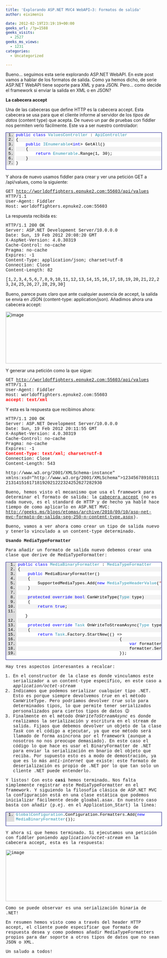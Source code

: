 ```yaml
---
title: 'Explorando ASP.NET MVC4 WebAPI–3: Formatos de salida'
author: eiximenis

date: 2012-02-19T23:19:19+00:00
geeks_url: /?p=1588
geeks_visits:
  - 2527
geeks_ms_views:
  - 1231
categories:
  - Uncategorized

---
```

Bueno… seguimos esta serie explorando ASP.NET WebAPI. En este post vamos a hablar de los formatos de salida. Como ya hemos dicho, de serie ASP.NET WebAPI tiene soporte para XML y para JSON. Pero… como decide el framework si enviar la salida en XML o en JSON?

**La cabecera accept**

Una de las cabeceras que define HTTP es la cabecera accept. Esta cabecera se usa para que el cliente informe al servidor de los _tipos de datos_ (content type) que acepta. De nuevo un par de pruebas con fiddler nos permiten verlo fácilmente. Este va a ser nuestro controlador:

<div style="border-bottom: #000080 1px solid; border-left: #000080 1px solid; font-family: &#39;Courier New&#39;, courier, monospace; color: #000; font-size: 10pt; border-top: #000080 1px solid; border-right: #000080 1px solid">
  <div style="background: #ddd; max-height: 300px; overflow: auto">
    <ol style="padding-bottom: 0px; margin: 0px 0px 0px 2em; padding-left: 5px; padding-right: 0px; white-space: nowrap; background: #ffffff; padding-top: 0px">
      <li>
        <span style="color: #0000ff">public</span> <span style="color: #0000ff">class</span> <span style="color: #2b91af">ValuesController</span> : <span style="color: #2b91af">ApiController</span>
      </li>
      <li style="background: #f3f3f3">
        {
      </li>
      <li>
        &#160;&#160;&#160; <span style="color: #0000ff">public</span> <span style="color: #2b91af">IEnumerable</span><<span style="color: #0000ff">int</span>> GetAll()
      </li>
      <li style="background: #f3f3f3">
        &#160;&#160;&#160; {
      </li>
      <li>
        &#160;&#160;&#160;&#160;&#160;&#160;&#160; <span style="color: #0000ff">return</span> <span style="color: #2b91af">Enumerable</span>.Range(1, 30);
      </li>
      <li style="background: #f3f3f3">
        &#160;&#160;&#160; }
      </li>
      <li>
        }
      </li>
    </ol>
  </div></p>
</div>

Y ahora de nuevo usamos fiddler para crear y ver una petición GET a /api/values, como la siguiente:

<font face="Courier New">GET </font>[<font face="Courier New">http://worldoffighters.epnuke2.com:55603/api/values</font>][1] <font face="Courier New">HTTP/1.1 <br />User-Agent: Fiddler <br />Host: worldoffighters.epnuke2.com:55603</font>

La respuesta recibida es:

<font face="Courier New">HTTP/1.1 200 OK <br />Server: ASP.NET Development Server/10.0.0.0 <br />Date: Sun, 19 Feb 2012 20:08:20 GMT <br />X-AspNet-Version: 4.0.30319 <br />Cache-Control: no-cache <br />Pragma: no-cache <br />Expires: -1 <br />Content-Type: application/json; charset=utf-8 <br />Connection: Close <br />Content-Length: 82</font>

<font face="Courier New">[1,2,3,4,5,6,7,8,9,10,11,12,13,14,15,16,17,18,19,20,21,22,23,24,25,26,27,28,29,30]</font>

Bueno, parece pues claro que ante cualquier ausencia de accept, la salida se envía en JSON (content-type: application/json). Añadimos ahora una cabecera accept:

[<img style="background-image: none; border-right-width: 0px; padding-left: 0px; padding-right: 0px; display: inline; border-top-width: 0px; border-bottom-width: 0px; border-left-width: 0px; padding-top: 0px" title="image" border="0" alt="image" src="http://geeks.ms/cfs-file.ashx/__key/CommunityServer.Blogs.Components.WeblogFiles/etomas/image_5F00_thumb_5F00_533E248C.png" width="644" height="167" />][2]

Y generar una petición como la que sigue:

<font face="Courier New">GET </font>[<font face="Courier New">http://worldoffighters.epnuke2.com:55603/api/values</font>][1] <font face="Courier New">HTTP/1.1 <br />User-Agent: Fiddler <br />Host: worldoffighters.epnuke2.com:55603 <br /><strong><font color="#ff0000">accept: text/xml</font></strong></font>

Y esta es la respuesta que recibimos ahora:

<font face="Courier New">HTTP/1.1 200 OK <br />Server: ASP.NET Development Server/10.0.0.0 <br />Date: Sun, 19 Feb 2012 20:11:55 GMT <br />X-AspNet-Version: 4.0.30319 <br />Cache-Control: no-cache <br />Pragma: no-cache <br />Expires: -1 <br /><strong><font color="#ff0000">Content-Type: text/xml; charset=utf-8</font></strong> <br />Connection: Close <br />Content-Length: 543</font>

<p style="word-wrap: break-word">
  <font face="Courier New"><?xml version="1.0" encoding="utf-8"?><ArrayOfInt xmlns:xsi="</font><a href="http://www.w3.org/2001/XMLSchema-instance&quot;"><font face="Courier New">http://www.w3.org/2001/XMLSchema-instance"</font></a><font face="Courier New"> xmlns:xsd="http://www.w3.org/2001/XMLSchema"><int>1</int><int>2</int><int>3</int><int>4</int><int>5</int><int>6</int><int>7</int><int>8</int><int>9</int><int>10</int><int>11</int><int>12</int><int>13</int><int>14</int><int>15</int><int>16</int><int>17</int><int>18</int><int>19</int><int>20</int><int>21</int><int>22</int><int>23</int><int>24</int><int>25</int><int>26</int><int>27</int><int>28</int><int>29</int><int>30</int></ArrayOfInt></font>
</p>

Bueno, hemos visto el mecanismo que usa el framework para determinar el formato de salida: la [cabecera accept][3] (no es nada nuevo, es el standard de HTTP y de hecho ya hablé hace tiempo de como aplicarlo en ASP.NET MVC: <http://geeks.ms/blogs/etomas/archive/2010/09/10/asp-net-mvc-formato-de-salida-seg-250-n-content-type.aspx>).

Bueno, vamos a ver ahora como crear un tipo de salida nuevo y tenerlo vinculado a un content-type determinado.

**Usando MediaTypeFormatter**

Para añadir un formato de salida nuevo debemos crear una clase que derive de MediaTypeFormatter:

<div style="border-bottom: #000080 1px solid; border-left: #000080 1px solid; font-family: &#39;Courier New&#39;, courier, monospace; color: #000; font-size: 10pt; border-top: #000080 1px solid; border-right: #000080 1px solid">
  <div style="background: #ddd; max-height: 300px; overflow: auto">
    <ol style="padding-bottom: 0px; margin: 0px 0px 0px 2.5em; padding-left: 5px; padding-right: 0px; white-space: nowrap; background: #ffffff; padding-top: 0px">
      <li>
        <span style="color: #0000ff">public</span> <span style="color: #0000ff">class</span> <span style="color: #2b91af">MediaBinaryFormatter</span> : <span style="color: #2b91af">MediaTypeFormatter</span>
      </li>
      <li style="background: #f3f3f3">
        {
      </li>
      <li>
        &#160;&#160;&#160; <span style="color: #0000ff">public</span> MediaBinaryFormatter()
      </li>
      <li style="background: #f3f3f3">
        &#160;&#160;&#160; {
      </li>
      <li>
        &#160;&#160;&#160;&#160;&#160;&#160;&#160; SupportedMediaTypes.Add(<span style="color: #0000ff">new</span> <span style="color: #2b91af">MediaTypeHeaderValue</span>(<span style="color: #a31515">"application/octet-stream"</span>));
      </li>
      <li style="background: #f3f3f3">
        &#160;&#160;&#160; }
      </li>
      <li>
        &#160;
      </li>
      <li style="background: #f3f3f3">
        &#160;&#160;&#160; <span style="color: #0000ff">protected</span> <span style="color: #0000ff">override</span> <span style="color: #0000ff">bool</span> CanWriteType(<span style="color: #2b91af">Type</span> type)
      </li>
      <li>
        &#160;&#160;&#160; {
      </li>
      <li style="background: #f3f3f3">
        &#160;&#160;&#160;&#160;&#160;&#160;&#160; <span style="color: #0000ff">return</span> <span style="color: #0000ff">true</span>;
      </li>
      <li>
        &#160;<br /> &#160;&#160; }
      </li>
      <li style="background: #f3f3f3">
        &#160;
      </li>
      <li>
        &#160;&#160;&#160; <span style="color: #0000ff">protected</span> <span style="color: #0000ff">override</span> <span style="color: #2b91af">Task</span> OnWriteToStreamAsync(<span style="color: #2b91af">Type</span> type, <span style="color: #0000ff">object</span> value, System.IO.<span style="color: #2b91af">Stream</span> stream, <span style="color: #2b91af">HttpContentHeaders</span> contentHeaders, <span style="color: #2b91af">FormatterContext</span> formatterContext, System.Net.<span style="color: #2b91af">TransportContext</span> transportContext)
      </li>
      <li style="background: #f3f3f3">
        &#160;&#160;&#160; {
      </li>
      <li>
        &#160;&#160;&#160;&#160;&#160;&#160;&#160; <span style="color: #0000ff">return</span> <span style="color: #2b91af">Task</span>.Factory.StartNew(() =>
      </li>
      <li style="background: #f3f3f3">
        &#160;&#160;&#160;&#160;&#160;&#160;&#160;&#160;&#160;&#160;&#160;&#160;&#160;&#160;&#160;&#160;&#160;&#160;&#160;&#160;&#160;&#160;&#160;&#160;&#160;&#160;&#160;&#160;&#160;&#160;&#160;&#160;&#160;&#160;&#160;&#160;&#160;&#160;&#160;&#160; {
      </li>
      <li>
        &#160;&#160;&#160;&#160;&#160;&#160;&#160;&#160;&#160;&#160;&#160;&#160;&#160;&#160;&#160;&#160;&#160;&#160;&#160;&#160;&#160;&#160;&#160;&#160;&#160;&#160;&#160;&#160;&#160;&#160;&#160;&#160;&#160;&#160;&#160;&#160;&#160;&#160;&#160;&#160;&#160;&#160;&#160;&#160; <span style="color: #0000ff">var</span> formatter = <span style="color: #0000ff">new</span> <span style="color: #2b91af">BinaryFormatter</span>();
      </li>
      <li style="background: #f3f3f3">
        &#160;&#160;&#160;&#160;&#160;&#160;&#160;&#160;&#160;&#160;&#160;&#160;&#160;&#160;&#160;&#160;&#160;&#160;&#160;&#160;&#160;&#160;&#160;&#160;&#160;&#160;&#160;&#160;&#160;&#160;&#160;&#160;&#160;&#160;&#160;&#160;&#160;&#160;&#160;&#160;&#160;&#160;&#160;&#160; formatter.Serialize(stream, value);
      </li>
      <li>
        &#160;&#160;&#160;&#160;&#160;&#160;&#160;&#160;&#160;&#160;&#160;&#160;&#160;&#160;&#160;&#160;&#160;&#160;&#160;&#160;&#160;&#160;&#160;&#160;&#160;&#160;&#160;&#160;&#160;&#160;&#160;&#160;&#160;&#160;&#160;&#160;&#160;&#160;&#160;&#160; });
      </li>
      <li style="background: #f3f3f3">
        &#160;&#160;&#160; }&#160;&#160;&#160;
      </li>
      <li>
        }
      </li>
    </ol>
  </div></p>
</div>

Hay tres aspectos interesantes a recalcar:

  1. En el constructor de la clase es donde vinculamos este serializador a un content-type específico, en este caso a _application/octet-stream_ 
  2. Indicamos que podemos serializar cualquier tipo .NET. Esto es porque siempre devolvemos _true_ en el método CanWriteType. Pero podríamos devolver _true_ solo para determinados tipos, lo que permite tener serializados personalizados para ciertos tipos de datos 😉 
  3. Finalmente en el método _OnWriteToStreamAsync_ es donde realizamos la serialización y escritura en el stream de salida. Fijaos que debemos devolver un objeto de la clase _Task_ con el código a ejecutar, ya que ese método será llamado de forma asíncrona por el framework (aunque a nosotros no nos preocupe demasiado). En este caso el código lo que hace es usar el BinaryFormatter de .NET para enviar la serialización en bnario del objeto que reciba. Por supuesto esto es a modo de demostración, ya que es lo más _anti-internet_ que existe: este formato de deserialización es propio de .NET por lo que tan solo un cliente .NET puede entenderlo. 

Y listos! Con esto **casi** hemos terminado… Nos falta simplemente registrar este MediaTypeFormatter en el framework. Y siguiendo la filosofía clásica de ASP.NET MVC la configuración está en una clase estática que podemos inicializar fácilmente desde gloabal.asax. En nuestro caso basta con añadir (p.ej. en el Application_Start) la línea:

<div style="border-bottom: #000080 1px solid; border-left: #000080 1px solid; font-family: &#39;Courier New&#39;, courier, monospace; color: #000; font-size: 10pt; border-top: #000080 1px solid; border-right: #000080 1px solid">
  <div style="background: #ddd; max-height: 300px; overflow: auto">
    <ol style="padding-bottom: 0px; margin: 0px 0px 0px 2em; padding-left: 5px; padding-right: 0px; background: #ffffff; padding-top: 0px">
      <li>
        <span style="color: #2b91af">GlobalConfiguration</span>.Configuration.Formatters.Add(<span style="color: #0000ff">new</span> <span style="color: #2b91af">MediaBinaryFormatter</span>());
      </li>
    </ol>
  </div></p>
</div>

Y ahora sí que hemos terminado. Si ejecutamos una petición con fiddler poniendo _application/octet-stream_ en la cabecera accept, esta es la respuesta:

[<img style="background-image: none; border-bottom: 0px; border-left: 0px; padding-left: 0px; padding-right: 0px; display: inline; border-top: 0px; border-right: 0px; padding-top: 0px" title="image" border="0" alt="image" src="http://geeks.ms/cfs-file.ashx/__key/CommunityServer.Blogs.Components.WeblogFiles/etomas/image_5F00_thumb_5F00_14A8B119.png" width="644" height="166" />][4]

Como se puede observar es una serialización binaria de .NET!

En resumen hemos visto como a través del header HTTP accept, el cliente puede especificar que formato de respuesta desea y como podemos añadir MediaTypeFormatters propios para dar soporte a otros tipos de datos que no sean JSON o XML.

Un saludo a todos!

 [1]: http://worldoffighters.epnuke2.com:55603/api/values
 [2]: http://geeks.ms/cfs-file.ashx/__key/CommunityServer.Blogs.Components.WeblogFiles/etomas/image_5F00_60187AAA.png
 [3]: http://www.w3.org/Protocols/rfc2616/rfc2616-sec14.html
 [4]: http://geeks.ms/cfs-file.ashx/__key/CommunityServer.Blogs.Components.WeblogFiles/etomas/image_5F00_6F8B66AC.png